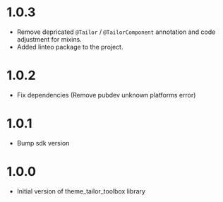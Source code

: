 # 1.0.3
- Remove depricated `@Tailor` / `@TailorComponent` annotation and code adjustment for mixins.
- Added linteo package to the project.

# 1.0.2
- Fix dependencies (Remove pubdev unknown platforms error)

# 1.0.1
- Bump sdk version

# 1.0.0
- Initial version of theme_tailor_toolbox library
